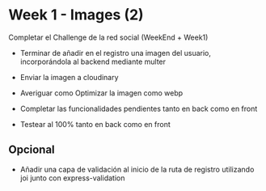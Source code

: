 # Week 1 - Images (2)

Completar el Challenge de la red social (WeekEnd + Week1)

- Terminar de añadir en el registro una imagen del usuario, incorporándola al backend mediante multer
- Enviar la imagen a cloudinary

- Averiguar como Optimizar la imagen como webp

- Completar las funcionalidades pendientes tanto en back como en front
- Testear al 100% tanto en back como en front

Opcional
--------

- Añadir una capa de validación al inicio de la ruta de registro utilizando joi junto con express-validation
